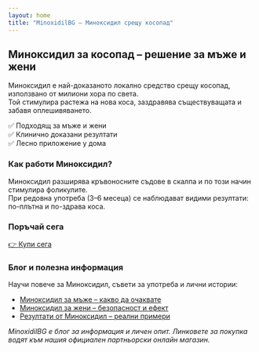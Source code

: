 ```yaml
---
layout: home
title: "MinoxidilBG – Миноксидил срещу косопад"
---
```


## Миноксидил за косопад – решение за мъже и жени

Миноксидил е най-доказаното локално средство срещу косопад, използвано от милиони хора по света.  
Той стимулира растежа на нова коса, заздравява съществуващата и забавя оплешивяването.  

✅ Подходящ за мъже и жени  
✅ Клинично доказани резултати  
✅ Лесно приложение у дома  

### Как работи Миноксидил?

Миноксидил разширява кръвоносните съдове в скалпа и по този начин стимулира фоликулите.  
При редовна употреба (3–6 месеца) се наблюдават видими резултати: по-плътна и по-здрава коса.  

### Поръчай сега

[👉 Купи сега](https://minoxidilbg.lightfunnels.com)  

### Блог и полезна информация

Научи повече за Миноксидил, съвети за употреба и лични истории:  

- [Миноксидил за мъже – какво да очаквате](/minoxidil/_posts/2025-08-20-minoxidil-za-mazhe)  
- [Миноксидил за жени – безопасност и ефект](/minoxidil/_posts/2025-08-20-minoxidil-za-mazhe)   
- [Резултати от Миноксидил – реални примери](/blog/minoxidil-rezultati)  

*MinoxidilBG е блог за информация и личен опит. Линковете за покупка водят към нашия официален партньорски онлайн магазин.*
